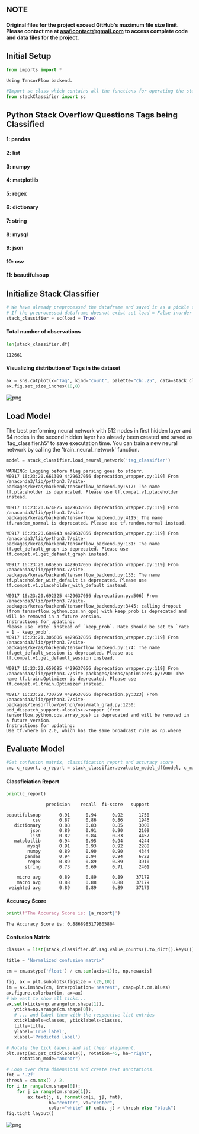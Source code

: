 
## NOTE  
#### Original files for the project exceed GitHub's maximum file size limit. Please contact me at asaficontact@gmail.com to access complete code and data files for the project.


## Initial Setup


```python
from imports import *
```

    Using TensorFlow backend.



```python
#Import sc class which contains all the functions for operating the stackClassifier
from stackClassifier import sc
```

## Python Stack Overflow Questions Tags being Classified

#### 1: pandas
#### 2: list
#### 3: numpy
#### 4: matplotlib
#### 5: regex
#### 6: dictionary
#### 7: string
#### 8: mysql
#### 9: json
#### 10: csv
#### 11: beautifulsoup


## Initialize Stack Classifier


```python
# We have already preprocessed the dataframe and saved it as a pickle file called 'processed_df' for faster execution
# If the preprocessed dataframe doesnot exist set load = False inorder to create a new one
stack_classifier = sc(load = True)
```

#### Total number of observations


```python
len(stack_classifier.df)
```




    112661



#### Visualizing distribution of Tags in the dataset


```python
ax = sns.catplot(x='Tag', kind="count", palette="ch:.25", data=stack_classifier.df)
ax.fig.set_size_inches(18,8)
```


![png](README_files/main_12_0.png)


## Load Model

The best performing neural network with 512 nodes in first hidden layer and 64 nodes in the second hidden layer has already been created and saved as 'tag_classifier.h5' to save executation time. You can train a new neural network by calling the 'train_neural_network' function.


```python
model = stack_classifier.load_neural_network('tag_classifier')
```

    WARNING: Logging before flag parsing goes to stderr.
    W0917 16:23:20.661309 4429637056 deprecation_wrapper.py:119] From /anaconda3/lib/python3.7/site-packages/keras/backend/tensorflow_backend.py:517: The name tf.placeholder is deprecated. Please use tf.compat.v1.placeholder instead.
    
    W0917 16:23:20.674825 4429637056 deprecation_wrapper.py:119] From /anaconda3/lib/python3.7/site-packages/keras/backend/tensorflow_backend.py:4115: The name tf.random_normal is deprecated. Please use tf.random.normal instead.
    
    W0917 16:23:20.684943 4429637056 deprecation_wrapper.py:119] From /anaconda3/lib/python3.7/site-packages/keras/backend/tensorflow_backend.py:131: The name tf.get_default_graph is deprecated. Please use tf.compat.v1.get_default_graph instead.
    
    W0917 16:23:20.685856 4429637056 deprecation_wrapper.py:119] From /anaconda3/lib/python3.7/site-packages/keras/backend/tensorflow_backend.py:133: The name tf.placeholder_with_default is deprecated. Please use tf.compat.v1.placeholder_with_default instead.
    
    W0917 16:23:20.692325 4429637056 deprecation.py:506] From /anaconda3/lib/python3.7/site-packages/keras/backend/tensorflow_backend.py:3445: calling dropout (from tensorflow.python.ops.nn_ops) with keep_prob is deprecated and will be removed in a future version.
    Instructions for updating:
    Please use `rate` instead of `keep_prob`. Rate should be set to `rate = 1 - keep_prob`.
    W0917 16:23:21.306606 4429637056 deprecation_wrapper.py:119] From /anaconda3/lib/python3.7/site-packages/keras/backend/tensorflow_backend.py:174: The name tf.get_default_session is deprecated. Please use tf.compat.v1.get_default_session instead.
    
    W0917 16:23:22.659685 4429637056 deprecation_wrapper.py:119] From /anaconda3/lib/python3.7/site-packages/keras/optimizers.py:790: The name tf.train.Optimizer is deprecated. Please use tf.compat.v1.train.Optimizer instead.
    
    W0917 16:23:22.730759 4429637056 deprecation.py:323] From /anaconda3/lib/python3.7/site-packages/tensorflow/python/ops/math_grad.py:1250: add_dispatch_support.<locals>.wrapper (from tensorflow.python.ops.array_ops) is deprecated and will be removed in a future version.
    Instructions for updating:
    Use tf.where in 2.0, which has the same broadcast rule as np.where


## Evaluate Model


```python
#Get confusion matrix, classification report and accuracy score
cm, c_report, a_report = stack_classifier.evaluate_model_df(model, c_matrix = True, c_report= True, a_score= True, load = True)
```

#### Classficiation Report


```python
print(c_report)
```

                   precision    recall  f1-score   support
    
    beautifulsoup       0.91      0.94      0.92      1750
              csv       0.87      0.86      0.86      1946
       dictionary       0.88      0.83      0.85      3008
             json       0.89      0.91      0.90      2109
             list       0.82      0.84      0.83      4457
       matplotlib       0.94      0.95      0.94      4244
            mysql       0.91      0.93      0.92      2288
            numpy       0.89      0.90      0.90      4344
           pandas       0.94      0.94      0.94      6722
            regex       0.89      0.89      0.89      3910
           string       0.73      0.69      0.71      2401
    
        micro avg       0.89      0.89      0.89     37179
        macro avg       0.88      0.88      0.88     37179
     weighted avg       0.89      0.89      0.89     37179
    


#### Accuracy Score


```python
print(f'The Accuracy Score is: {a_report}')
```

    The Accuracy Score is: 0.8868985179805804


#### Confusion Matrix


```python
classes = list(stack_classifier.df.Tag.value_counts().to_dict().keys())

title = 'Normalized confusion matrix'

cm = cm.astype('float') / cm.sum(axis=1)[:, np.newaxis]

fig, ax = plt.subplots(figsize = (20,10))
im = ax.imshow(cm, interpolation='nearest', cmap=plt.cm.Blues)
ax.figure.colorbar(im, ax=ax)
# We want to show all ticks...
ax.set(xticks=np.arange(cm.shape[1]),
   yticks=np.arange(cm.shape[0]),
   # ... and label them with the respective list entries
   xticklabels=classes, yticklabels=classes,
   title=title,
   ylabel='True label',
   xlabel='Predicted label')

# Rotate the tick labels and set their alignment.
plt.setp(ax.get_xticklabels(), rotation=45, ha="right",
     rotation_mode="anchor")

# Loop over data dimensions and create text annotations.
fmt = '.2f'
thresh = cm.max() / 2.
for i in range(cm.shape[0]):
    for j in range(cm.shape[1]):
        ax.text(j, i, format(cm[i, j], fmt),
                ha="center", va="center",
                color="white" if cm[i, j] > thresh else "black")
fig.tight_layout()
```


![png](README_files/main_23_0.png)

